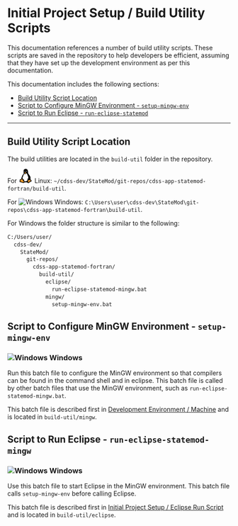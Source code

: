 # Initial Project Setup / Build Utility Scripts #

This documentation references a number of build utility scripts.
These scripts are saved in the repository to help developers be efficient,
assuming that they have set up the development environment as per this documentation.

This documentation includes the following sections:

* [Build Utility Script Location](#build-utility-script-location)
* [Script to Configure MinGW Environment - `setup-mingw-env`](#script-to-configure-mingw-environment-setup-mingw-env)
* [Script to Run Eclipse - `run-eclipse-statemod`](#script-to-run-eclipse-run-eclipse-statemod-mingw)

----------

## Build Utility Script Location ##

The build utilities are located in the `build-util` folder in the repository.

For ![Linux](../images/linux-32.png) Linux:  `~/cdss-dev/StateMod/git-repos/cdss-app-statemod-fortran/build-util`.

For ![Windows](../images/windows-32.ico) Windows:  `C:\Users\user\cdss-dev\StateMod\git-repos\cdss-app-statemod-fortran\build-util`.

For Windows the folder structure is similar to the following:

```txt
C:/Users/user/
  cdss-dev/
    StateMod/
      git-repos/
        cdss-app-statemod-fortran/
          build-util/
            eclipse/
              run-eclipse-statemod-mingw.bat
            mingw/
              setup-mingw-env.bat
```

## Script to Configure MinGW Environment - `setup-mingw-env` ##

### ![Windows](../images/windows-32.ico) Windows ###

Run this batch file to configure the MinGW environment so that compilers can be found in the command shell and in eclipse.
This batch file is called by other batch files that use the MinGW environment, such as `run-eclipse-statemod-mingw.bat`.

This batch file is described first in [Development Environment / Machine](../dev-env/machine.md) and is located in `build-util/mingw`.

## Script to Run Eclipse - `run-eclipse-statemod-mingw` ##

### ![Windows](../images/windows-32.ico) Windows ###

Use this batch file to start Eclipse in the MinGW environment.
This batch file calls `setup-mingw-env` before calling Eclipse.

This batch file is described first in [Initial Project Setup / Eclipse Run Script](eclipse-run-script.md) and is located in `build-util/eclipse`.
